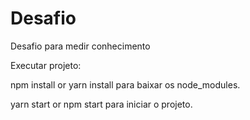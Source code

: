 # Desafio
Desafio para medir conhecimento

Executar projeto:

npm install or yarn install para baixar os node_modules.

yarn start or npm start para iniciar o projeto.

